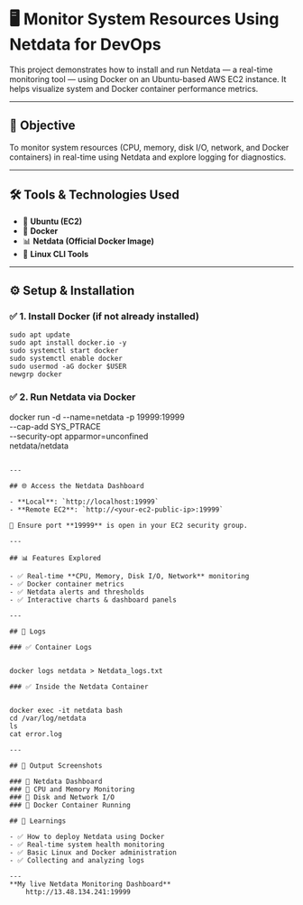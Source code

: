 # 🖥️ Monitor System Resources Using Netdata for DevOps

This project demonstrates how to install and run Netdata — a real-time monitoring tool — using Docker on an Ubuntu-based AWS EC2 instance. It helps visualize system and Docker container performance metrics.

---

## 🎯 Objective

To monitor system resources (CPU, memory, disk I/O, network, and Docker containers) in real-time using Netdata and explore logging for diagnostics.

---

## 🛠 Tools & Technologies Used

- 🐧 **Ubuntu (EC2)**
- 🐳 **Docker**
- 📊 **Netdata (Official Docker Image)**
- 📂 **Linux CLI Tools**

---

## ⚙️ Setup & Installation

### ✅ 1. Install Docker (if not already installed)

```
sudo apt update
sudo apt install docker.io -y
sudo systemctl start docker
sudo systemctl enable docker
sudo usermod -aG docker $USER
newgrp docker
```

### ✅ 2. Run Netdata via Docker


docker run -d --name=netdata -p 19999:19999 \
  --cap-add SYS_PTRACE \
  --security-opt apparmor=unconfined \
  netdata/netdata
```

---

## 🌐 Access the Netdata Dashboard

- **Local**: `http://localhost:19999`
- **Remote EC2**: `http://<your-ec2-public-ip>:19999`

📌 Ensure port **19999** is open in your EC2 security group.

---

## 📊 Features Explored

- ✅ Real-time **CPU, Memory, Disk I/O, Network** monitoring
- ✅ Docker container metrics
- ✅ Netdata alerts and thresholds
- ✅ Interactive charts & dashboard panels

---

## 📝 Logs

### ✅ Container Logs


docker logs netdata > Netdata_logs.txt

### ✅ Inside the Netdata Container


docker exec -it netdata bash
cd /var/log/netdata
ls
cat error.log

---

## 🧪 Output Screenshots

### 🔹 Netdata Dashboard
### 🔹 CPU and Memory Monitoring
### 🔹 Disk and Network I/O
### 🔹 Docker Container Running

## 📌 Learnings

- ✅ How to deploy Netdata using Docker
- ✅ Real-time system health monitoring
- ✅ Basic Linux and Docker administration
- ✅ Collecting and analyzing logs

---
**My live Netdata Monitoring Dashboard**  
    http://13.48.134.241:19999

